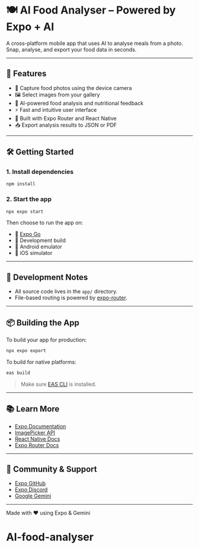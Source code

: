 # 🍽️ AI Food Analyser – Powered by Expo + AI

A cross-platform mobile app that uses AI to analyse meals from a photo. Snap, analyse, and export your food data in seconds.

---

## 🚀 Features

- 📸 Capture food photos using the device camera
- 🖼️ Select images from your gallery
- 🤖 AI-powered food analysis and nutritional feedback
- ⚡ Fast and intuitive user interface
- 🧠 Built with Expo Router and React Native
- 📥 Export analysis results to JSON or PDF

---

## 🛠️ Getting Started

### 1. Install dependencies

```bash
npm install
```

### 2. Start the app

```bash
npx expo start
```

Then choose to run the app on:

- 📱 [Expo Go](https://expo.dev/go)
- 🧪 Development build
- 🤖 Android emulator
- 🍏 iOS simulator

---

## 🧪 Development Notes

- All source code lives in the `app/` directory.
- File-based routing is powered by [expo-router](https://expo.github.io/router).

---

## 📦 Building the App

To build your app for production:

```bash
npx expo export
```

To build for native platforms:

```bash
eas build
```

> Make sure [EAS CLI](https://docs.expo.dev/eas/introduction/) is installed.

---

## 📚 Learn More

- [Expo Documentation](https://docs.expo.dev/)
- [ImagePicker API](https://docs.expo.dev/versions/latest/sdk/imagepicker/)
- [React Native Docs](https://reactnative.dev/)
- [Expo Router Docs](https://expo.github.io/router/docs)

---

## 💬 Community & Support

- [Expo GitHub](https://github.com/expo/expo)
- [Expo Discord](https://chat.expo.dev)
- [Google Gemini](https://support.google.com/gemini)

---

Made with ❤️ using Expo & Gemini
# AI-food-analyser

